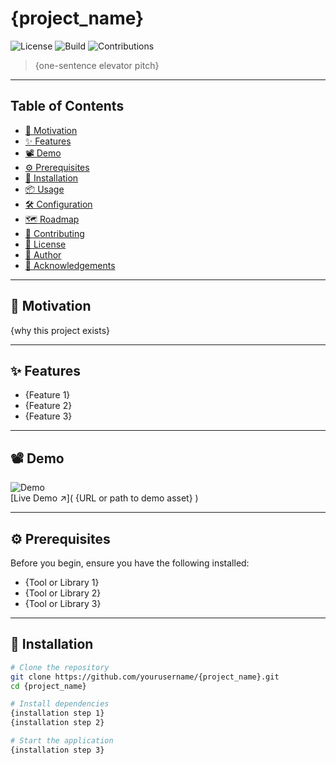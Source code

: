 # {project_name}

![License](https://img.shields.io/badge/license-{License}-blue.svg)
![Build](https://img.shields.io/badge/build-passing-brightgreen)
![Contributions](https://img.shields.io/badge/contributions-welcome-orange)

> {one-sentence elevator pitch}

---

## Table of Contents

- [🚀 Motivation](#-motivation)
- [✨ Features](#-features)
- [📽 Demo](#-demo)
- [⚙️ Prerequisites](#️-prerequisites)
- [🔧 Installation](#-installation)
- [📦 Usage](#-usage)
- [🛠 Configuration](#-configuration)
- [🗺 Roadmap](#-roadmap)
- [🤝 Contributing](#-contributing)
- [📄 License](#-license)
- [👤 Author](#-author)
- [🙏 Acknowledgements](#-acknowledgements)

---

## 🚀 Motivation

{why this project exists}

---

## ✨ Features

- {Feature 1}  
- {Feature 2}  
- {Feature 3}

---

## 📽 Demo

![Demo](https://user-images.githubusercontent.com/path-to-demo.gif)  
[Live Demo ↗]( {URL or path to demo asset} )

---

## ⚙️ Prerequisites

Before you begin, ensure you have the following installed:

- {Tool or Library 1}  
- {Tool or Library 2}  
- {Tool or Library 3}

---

## 🔧 Installation

```bash
# Clone the repository
git clone https://github.com/yourusername/{project_name}.git
cd {project_name}

# Install dependencies
{installation step 1}
{installation step 2}

# Start the application
{installation step 3}
